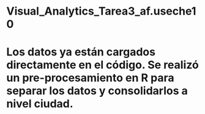# Visual_Analytics_Tarea3_af.useche10
# Los datos ya están cargados directamente en el código. Se realizó un pre-procesamiento en R para separar los datos y consolidarlos a nivel ciudad.
